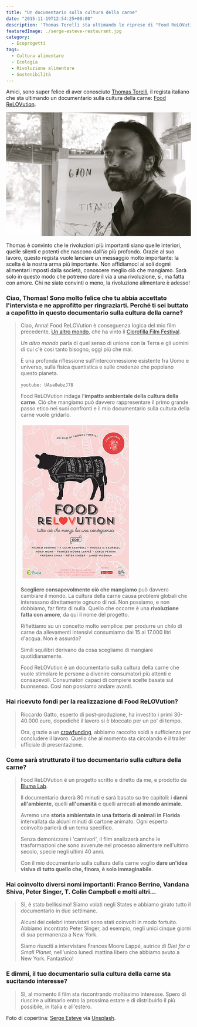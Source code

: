 ```yaml
---
title: "Un documentario sulla cultura della carne"
date: "2015-11-19T12:54:25+00:00"
description: 'Thomas Torelli sta ultimando le riprese di "Food ReLOVution", un documentario sulla cultura della carne che ne esamina le diverse conseguenze.'
featuredImage: ./serge-esteve-restaurant.jpg
category:
  - Ecoprogetti
tags:
  - Cultura alimentare
  - Ecologia
  - Rivoluzione alimentare
  - Sostenibilità
---
```


Amici, sono super felice di aver conosciuto [Thomas Torelli](http://www.thomastorelli.com), il regista italiano che sta ultimando un documentario sulla cultura della carne: [Food ReLOVution](http://www.foodrelovution.com/#!home/c1ite).

![Thomas Torelli](./thomas-torelli.jpg)

Thomas è convinto che le rivoluzioni più importanti siano quelle interiori, quelle silenti e potenti che nascono dall'_io_ più profondo.
Grazie al suo lavoro, questo regista vuole lanciare un messaggio molto importante: la scelta è la nostra arma più importante. Non affidiamoci ai soli dogmi alimentari imposti dalla società, conoscere meglio ciò che mangiamo.
Sarà solo in questo modo che potremo dare il via a una rivoluzione, sì, ma fatta con amore.
Chi ne siate convinti o meno, la rivoluzione alimentare è adesso!

### Ciao, Thomas! Sono molto felice che tu abbia accettato l'intervista e ne approfitto per ringraziarti. Perché ti sei buttato a capofitto in questo documentario sulla cultura della carne?

> Ciao, Anna! Food ReLOVution è conseguenza logica del mio film precedente, [Un altro mondo](http://www.unaltromondo.net), che ha vinto il [Clorofilla Film Festival](http://www.festambiente.it/index.php/clorofillahome.html).
>
> _Un altro mondo_ parla di quel senso di unione con la Terra e gli uomini di cui c'è così tanto bisogno, oggi più che mai.
>
> È una profonda riflessione sull'interconnessione esistente fra Uomo e universo, sulla fisica quantistica e sulle credenze che popolano questo pianeta.
>
> `youtube: UAsa8wbzJ78`
>
> Food ReLOVution indaga l'**impatto ambientale della cultura della carne**. Ciò che mangiamo può davvero rappresentare il primo grande passo etico nei suoi confronti e il mio documentario sulla cultura della carne vuole gridarlo.
>
> ![La locandina](./food-relovution-locandina.jpg)
>
> **Scegliere consapevolmente ciò che mangiamo** può davvero cambiare il mondo. La cultura della carne causa problemi globali che interessano direttamente ognuno di noi. Non possiamo, e non dobbiamo, far finta di nulla. Quello che occorre è una **rivoluzione fatta con amore**, da qui il nome del progetto.
>
> Riflettiamo su un concetto molto semplice: per produrre un chilo di carne da allevamenti intensivi consumiamo dai 15 ai 17.000 litri d'acqua. Non è assurdo?
>
> Simili squilibri derivano da cosa scegliamo di mangiare quotidianamente.
>
> Food ReLOVution è un documentario sulla cultura della carne che vuole stimolare le persone a divenire consumatori più attenti e consapevoli. Consumatori capaci di compiere scelte basate sul buonsenso. Così non possiamo andare avanti.

### Hai ricevuto fondi per la realizzazione di Food ReLOVution?

> Riccardo Gatto, esperto di post-produzione, ha investito i primi 30-40.000 euro, dopodiché il lavoro si è bloccato per un po' di tempo.
>
> Ora, grazie a un [crowfunding](https://www.indiegogo.com/projects/food-relovution-what-we-eat-can-make-a-difference#/), abbiamo raccolto soldi a sufficienza per concludere il lavoro. Quello che al momento sta circolando è il trailer ufficiale di presentazione.

### Come sarà strutturato il tuo documentario sulla cultura della carne?

> Food ReLOVution è un progetto scritto e diretto da me, e prodotto da [Bluma Lab](http://www.blumalab.it/home.html).
>
> Il documentario durerà 80 minuti e sarà basato su tre capitoli: i **danni all'ambiente**, quelli **all'umanità** e quelli arrecati **al mondo animale**.
>
> Avremo una **storia ambientata in una fattoria di animali in Florida** intervallata da alcuni minuti di cartone animato. Ogni esperto coinvolto parlerà di un tema specifico.
>
> Senza demonizzare i 'carnivori', il film analizzerà anche le trasformazioni che sono avvenute nel processo alimentare nell'ultimo secolo, specie negli ultimi 40 anni.
>
> Con il mio documentario sulla cultura della carne voglio **dare un'idea visiva di tutto quello che, finora, è solo immaginabile**.

### Hai coinvolto diversi nomi importanti: Franco Berrino, Vandana Shiva, Peter Singer, T. Colin Campbell e molti altri...

> Sì, è stato bellissimo! Siamo volati negli States e abbiamo girato tutto il documentario in due settimane.
>
> Alcuni dei celebri intervistati sono stati coinvolti in modo fortuito. Abbiamo incontrato Peter Singer, ad esempio, negli unici cinque giorni di sua permanenza a New York.
>
> Siamo riusciti a intervistare Frances Moore Lappé, autrice di _Diet for a Small Planet_, nell'unico lunedì mattina libero che abbiamo avuto a New York. Fantastico!

### E dimmi, il tuo documentario sulla cultura della carne sta sucitando interesse?

> Sì, al momento il film sta riscontrando moltissimo interesse. Spero di riuscire a ultimarlo entro la prossima estate e di distribuirlo il più possibile, in Italia e all'estero.

Foto di copertina: [Serge Esteve](https://www.flickr.com/photos/24314363@N02/?utm_source=Unsplash&utm_medium=website&utm_campaign=unsplash) via [Unsplash](https://unsplash.com).
